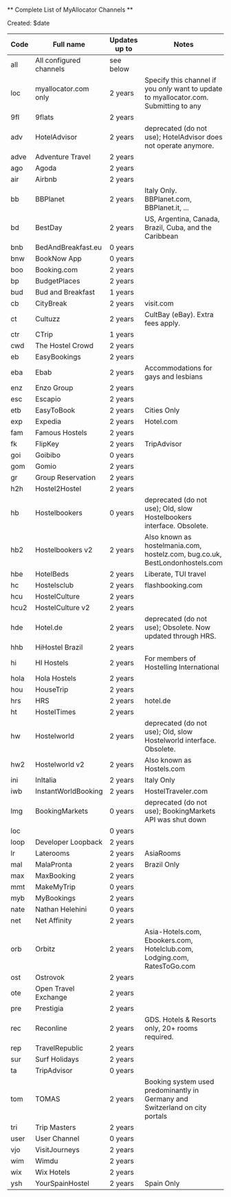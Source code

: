 ###

** Complete List of MyAllocator Channels **

Created: $date

| Code | Full name | Updates up to | Notes |
| ---- | --------- | ------------- | ----- |
| all | All configured channels   | see below |
| loc | myallocator.com only | 2 years | Specify this channel if you _only_ want to update to myallocator.com. Submitting to any
| 9fl | 9flats | 2 years |  |
| adv | HotelAdvisor | 2 years | deprecated (do not use); HotelAdvisor does not operate anymore. |
| adve | Adventure Travel | 2 years |  |
| ago | Agoda | 2 years |  |
| air | Airbnb | 2 years |  |
| bb | BBPlanet | 2 years | Italy Only. BBPlanet.com, BBPlanet.it, ... |
| bd | BestDay | 2 years | US, Argentina, Canada, Brazil, Cuba, and the Caribbean |
| bnb | BedAndBreakfast.eu | 0 years |  |
| bnw | BookNow App | 0 years |  |
| boo | Booking.com | 2 years |  |
| bp | BudgetPlaces | 2 years |  |
| bud | Bud and Breakfast | 1 years |  |
| cb | CityBreak | 2 years | visit.com |
| ct | Cultuzz | 2 years | CultBay (eBay). Extra fees apply. |
| ctr | CTrip | 1 years |  |
| cwd | The Hostel Crowd | 2 years |  |
| eb | EasyBookings | 2 years |  |
| eba | Ebab | 2 years | Accommodations for gays and lesbians |
| enz | Enzo Group | 2 years |  |
| esc | Escapio | 2 years |  |
| etb | EasyToBook | 2 years | Cities Only |
| exp | Expedia | 2 years | Hotel.com |
| fam | Famous Hostels | 2 years |  |
| fk | FlipKey | 2 years | TripAdvisor |
| goi | Goibibo | 0 years |  |
| gom | Gomio | 2 years |  |
| gr | Group Reservation | 2 years |  |
| h2h | Hostel2Hostel | 2 years |  |
| hb | Hostelbookers | 0 years | deprecated (do not use); Old, slow Hostelbookers interface. Obsolete. |
| hb2 | Hostelbookers v2 | 2 years | Also known as hostelmania.com, hostelz.com, bug.co.uk, BestLondonhostels.com |
| hbe | HotelBeds | 2 years | Liberate, TUI travel |
| hc | Hostelsclub | 2 years | flashbooking.com |
| hcu | HostelCulture | 2 years |  |
| hcu2 | HostelCulture v2 | 2 years |  |
| hde | Hotel.de | 2 years | deprecated (do not use); Obsolete. Now updated through HRS. |
| hhb | HiHostel Brazil | 2 years |  |
| hi | HI Hostels | 2 years | For members of Hostelling International |
| hola | Hola Hostels | 2 years |  |
| hou | HouseTrip | 2 years |  |
| hrs | HRS | 2 years | hotel.de |
| ht | HostelTimes | 2 years |  |
| hw | Hostelworld | 2 years | deprecated (do not use); Old, slow Hostelworld interface. Obsolete. |
| hw2 | Hostelworld v2 | 2 years | Also known as Hostels.com |
| ini | InItalia | 2 years | Italy Only |
| iwb | InstantWorldBooking | 2 years | HostelTraveler.com |
| lmg | BookingMarkets | 0 years | deprecated (do not use); BookingMarkets API was shut down |
| loc |  | 0 years |  |
| loop | Developer Loopback | 2 years |  |
| lr | Laterooms | 2 years | AsiaRooms |
| mal | MalaPronta | 2 years | Brazil Only |
| max | MaxBooking | 2 years |  |
| mmt | MakeMyTrip | 0 years |  |
| myb | MyBookings | 2 years |  |
| nate | Nathan Helehini | 0 years |  |
| net | Net Affinity | 2 years |  |
| orb | Orbitz | 2 years | Asia-Hotels.com, Ebookers.com, Hotelclub.com, Lodging.com, RatesToGo.com |
| ost | Ostrovok | 2 years |  |
| ote | Open Travel Exchange | 2 years |  |
| pre | Prestigia | 2 years |  |
| rec | Reconline | 2 years | GDS. Hotels &amp; Resorts only, 20+ rooms required. |
| rep | TravelRepublic | 2 years |  |
| sur | Surf Holidays | 2 years |  |
| ta | TripAdvisor | 0 years |  |
| tom | TOMAS | 2 years | Booking system used predominantly in Germany and Switzerland on city portals |
| tri | Trip Masters | 2 years |  |
| user | User Channel | 0 years |  |
| vjo | VisitJourneys | 2 years |  |
| wim | Wimdu | 2 years |  |
| wix | Wix Hotels | 2 years |  |
| ysh | YourSpainHostel | 2 years | Spain Only |
